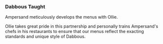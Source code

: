 ### Dabbous **Taught**

Ampersand meticulously develops the menus with Ollie. 

Ollie takes great pride in this partnership and personally trains Ampersand's chefs in his restaurants to ensure that our menus reflect the exacting standards and unique style of Dabbous. 

